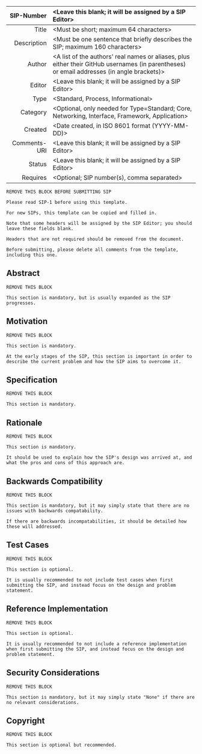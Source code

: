 | SIP-Number          | <Leave this blank; it will be assigned by a SIP Editor> |
| ---:                | :--- |
| Title               | <Must be short; maximum 64 characters> |
| Description         | <Must be one sentence that briefly describes the SIP; maximum 160 characters> |
| Author              | <A list of the authors' real names or aliases, plus either their GitHub usernames (in parentheses) or email addresses (in angle brackets)> |
| Editor              | <Leave this blank; it will be assigned by a SIP Editor> |
| Type                | <Standard, Process, Informational> |
| Category            | <Optional, only needed for Type=Standard; Core, Networking, Interface, Framework, Application> |
| Created             | <Date created, in ISO 8601 format (YYYY-MM-DD)> |
| Comments-URI        | <Leave this blank; it will be assigned by a SIP Editor> |
| Status              | <Leave this blank; it will be assigned by a SIP Editor> |
| Requires            | <Optional; SIP number(s), comma separated> |

```
REMOVE THIS BLOCK BEFORE SUBMITTING SIP

Please read SIP-1 before using this template.

For new SIPs, this template can be copied and filled in.

Note that some headers will be assigned by the SIP Editor; you should leave these fields blank.

Headers that are not required should be removed from the document.

Before submitting, please delete all comments from the template, including this one.
```

## Abstract

```
REMOVE THIS BLOCK

This section is mandatory, but is usually expanded as the SIP progresses.
```

## Motivation

```
REMOVE THIS BLOCK

This section is mandatory.

At the early stages of the SIP, this section is important in order to describe the current problem and how the SIP aims to overcome it.
```

## Specification

```
REMOVE THIS BLOCK

This section is mandatory.
```

## Rationale

```
REMOVE THIS BLOCK

This section is mandatory.

It should be used to explain how the SIP's design was arrived at, and what the pros and cons of this approach are.
```

## Backwards Compatibility

```
REMOVE THIS BLOCK

This section is mandatory, but it may simply state that there are no issues with backwards compatability.

If there are backwards incompatabilities, it should be detailed how these will addressed.
```

## Test Cases

```
REMOVE THIS BLOCK

This section is optional.

It is usually recommended to not include test cases when first submitting the SIP, and instead focus on the design and problem statement.
```

## Reference Implementation

```
REMOVE THIS BLOCK

This section is optional.

It is usually recommended to not include a reference implementation when first submitting the SIP, and instead focus on the design and problem statement.
```

## Security Considerations

```
REMOVE THIS BLOCK

This section is mandatory, but it may simply state "None" if there are no relevant considerations.
```

## Copyright

```
REMOVE THIS BLOCK

This section is optional but recommended.
```

